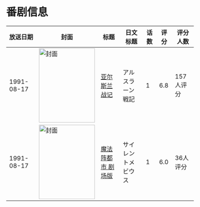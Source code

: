 # 番剧信息

|放送日期|封面|标题|日文标题|话数|评分|评分人数|
|---|---|---|---|---|---|---|
|1991-08-17|<img src="https://lain.bgm.tv/pic/cover/c/35/c1/28628_f9Pj8.jpg" alt="封面" style="width:150px;height:200px;object-fit:cover;">|[亚尔斯兰战记](https://bangumi.tv/subject/28628)|アルスラーン戦記|1|6.8|157人评分|
|1991-08-17|<img src="https://lain.bgm.tv/pic/cover/c/00/9d/41876_LRlZI.jpg" alt="封面" style="width:150px;height:200px;object-fit:cover;">|[魔法阵都市 剧场版](https://bangumi.tv/subject/41876)|サイレントメビウス|1|6.0|36人评分|
